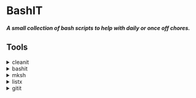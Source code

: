# BashIT


##### A small collection of bash scripts to help with daily or once off chores.

## Tools

<details>
  <summary>cleanit</summary>
  The quick way to cleanup and free some space when working with NPM dev projects.

  This script will find all __node-modules__ and display the space and allow for deletion.
  [more>](./scripts/cleanit.md)
  <div align="center">
     INSERT EXAMPLE HERE
  </div>
</details>

<details>
  <summary>bashit</summary>
  Bash history Dump (bshd) aims to be a small script to manage bash history with a purposful set of added features.
  [more>](./scripts/histit.md)
  <div align="center">
      INSERT EXAMPLE HERE
  </div>

</details>

<details>
  <summary>mksh</summary>
    Makes an Bash Shell script with the last # lines from Bash history.
    Note ".sh" extention is added to \<name\>  
    Usage: 
    
      ```
        mksh <name> <number>
      ```
  [more>](./scripts/mksh/mksh.md)
  <div align="center">
     INSERT EXAMPLE HERE
  </div>
</details>
  
  
<details>
  <summary>listx</summary>
    One of the VSCode (CODE) scripts. 
      A simple script to list current installed Extensions in <a href="https://code.visualstudio.com/">VSCODE</a> and write to a install script called  <strong>listx</strong>
    
Usage: 
  
 ```
        listx
 ```
  
This creates a LIST script ```extensions.list``` for installatino   

  ```
        code --list-extension 2gua.rainbow-brackets
        code --list-extension abusaidm.html-snippets
        code --list-extension bierner.markdown-preview-github-styles
        code --list-extension chris-noring.node-snippets
        code --list-extension christian-kohler.npm-intellisense
        code --list-extension christian-kohler.path-intellisense
        code --list-extension CoenraadS.bracket-pair-colorizer
        code --list-extension CoenraadS.bracket-pair-colorizer-2
        code --list-extension dbaeumer.vscode-eslint
        ...
  ```
  
  [more>](./scripts/code/README.md)
  <div align="center">
     INSERT EXAMPLE HERE
  </div>
</details>

  
<details>
  <summary>gitit</summary>
    A smallish script to git CLONE of FETCH a <URL> into a desired LOCAL Location and keeps a log.
      Options include
         - open with <a href="https://atom.io/">ATOM</a>  or <a href="https://code.visualstudio.com/">VSCODE</a> .
      ```
        gitit <URL>
      ```
  [more>](./scripts/gitit/gitit.md)
  
  <div align="center">
     INSERT EXAMPLE HERE
  </div>
</details>
